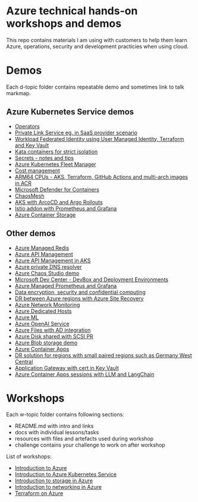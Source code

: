 # Azure technical hands-on workshops and demos
This repo contains materials I am using with customers to help them learn Azure, operations, security and development practicies when using cloud.

# Demos
Each d-topic folder contains repeatable demo and sometimes link to talk markmap.

## Azure Kubernetes Service demos
- [Operators](./d-aks-operators/README.md)
- [Private Link Service eg. in SaaS provider scenario](./d-aks-privatelinkservice/README.md)
- [Workload Federated Identity using User Managed Identity, Terraform and Key Vault](./d-aks-federated-identity/README.md)
- [Kata containers for strict isolation](./d-aks-kata/README.md)
- [Secrets - notes and tips](./d-aks-secrets/README.md)
- [Azure Kubernetes Fleet Manager](./d-kubernetes-fleet/../README.md)
- [Cost management](./d-aks-cost-management/README.md)
- [ARM64 CPUs - AKS, Terraform, GitHub Actions and multi-arch images in ACR](./d-aks-arm64/README.md)
- [Microsoft Defender for Containers](./d-aks-defender/README.md)
- [ChaosMesh](./d-aks-chaosmesh/README.md)
- [AKS with ArcoCD and Argo Rollouts](./d-aks-argo-cd-and-rollouts/README.md)
- [Istio addon with Prometheus and Grafana](./d-aks-istio/README.md)
- [Azure Container Storage](./d-aks-azurecontainerstorage/README.md)

## Other demos
- [Azure Managed Redis](./d-azure-managed-redis/README.md)
- [Azure API Management](./d-api-management/README.md)
- [Azure API Management in AKS](./d-apim-in-aks/README.md)
- [Azure private DNS resolver](./d-dns-resolver/README.md)
- [Azure Chaos Studio demo](./d-chaos-studio/README.md)
- [Microsoft Dev Center - DevBox and Deployment Environments](./d-dev-ex/README.md)
- [Azure Managed Prometheus and Grafana](./d-managed-prometheus/README.md)
- [Data encryption, security and confidential computing](./d-data-security/README.md)
- [DR between Azure regions with Azure Site Recovery](./d-asr/README.md)
- [Azure Network Monitoring](./d-net-monitor/README.md)
- [Azure Dedicated Hosts](./d-dedicated-hosts/README.md)
- [Azure ML](https://github.com/tkubica12/ai-demos/tree/main/azureml)
- [Azure OpenAI Service](https://github.com/tkubica12/ai-demos/tree/main/openai) 
- [Azure Files with AD integration](./d-storage-files-ad/README.md)
- [Azure Disk shared with SCSI PR](./d-storage-disk-shared/README.md) 
- [Azure Blob storage demo](./d-azure-blob-storage/README.md)
- [Azure Container Apps](./d-aca/README.md)
- [DR solution for regions with small paired regions such as Germany West Central](./d-gwc-dr/README.md)
- [Application Gateway with cert in Key Vault](./d-appgw-kv/README.md)
- [Azure Container Apps sessions with LLM and LangChain](./d-aca-sessions/README.md)

# Workshops
Each w-topic folder contains following sections:
- README.md with intro and links
- docs with individual lessons/tasks
- resources with files and artefacts used during workshop
- challenge contains your challenge to work on after workshop
  
List of workshops:
- [Introduction to Azure](./w-azure-basics/README.md)
- [Introduction to Azure Kubernetes Service](./w-aks-intro/README.md)
- [Introduction to storage in Azure](./w-storage/README.md)
- [Introduction to networking in Azure](./w-networking/README.md)
- [Terraform on Azure](./w-terraform-on-azure/README.md)